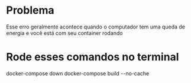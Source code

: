 # Problema
Esse erro geralmente acontece quando o computador tem uma queda de energia e você está com seu container rodando

# Rode esses comandos no terminal
docker-compose down
docker-compose build --no-cache
